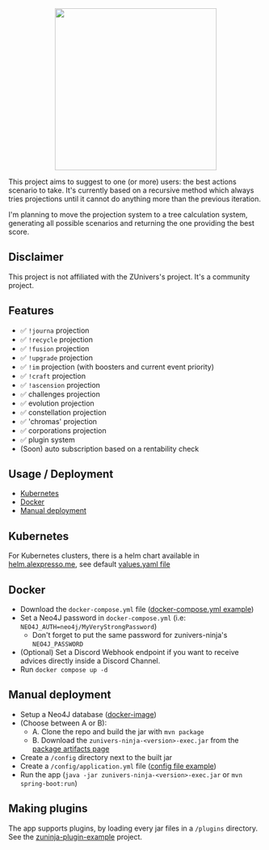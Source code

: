 <div align="center">
<img src="https://repository-images.githubusercontent.com/420819440/51db7016-b325-4d1b-a1d3-ce82d771f58b" height="320px">
</div>

This project aims to suggest to one (or more) users: the best actions scenario to take.
It's currently based on a recursive method which always tries projections until it cannot do anything more than the previous iteration. 

I'm planning to move the projection system to a tree calculation system, generating all possible scenarios and returning the one providing the best score. 

## Disclaimer

This project is not affiliated with the ZUnivers's project. It's a community project.

## Features
- ✅ `!journa` projection
- ✅ `!recycle` projection
- ✅ `!fusion` projection
- ✅ `!upgrade` projection
- ✅ `!im` projection (with boosters and current event priority)
- ✅ `!craft` projection
- ✅ `!ascension` projection
- ✅ challenges projection
- ✅ evolution projection
- ✅ constellation projection
- ✅ 'chromas' projection
- ✅ corporations projection
- ✅ plugin system
- (Soon) auto subscription based on a rentability check


## Usage / Deployment
- [Kubernetes](#kubernetes)
- [Docker](#docker)
- [Manual deployment](#manual-deployment)

## Kubernetes
For Kubernetes clusters, there is a helm chart available in [helm.alexpresso.me](https://github.com/AlexPresso/helm.alexpresso.me), see default [values.yaml file](https://github.com/AlexPresso/helm.alexpresso.me/blob/main/charts/zunivers-ninja/values.yaml)

## Docker
- Download the `docker-compose.yml` file ([docker-compose.yml example](https://github.com/AlexPresso/ZUnivers-Ninja/blob/main/docker-compose.yml))
- Set a Neo4J password in `docker-compose.yml` (i.e: `NEO4J_AUTH=neo4j/MyVeryStrongPassword`)
  - Don't forget to put the same password for zunivers-ninja's `NEO4J_PASSWORD`
- (Optional) Set a Discord Webhook endpoint if you want to receive advices directly inside a Discord Channel.
- Run `docker compose up -d`

## Manual deployment
- Setup a Neo4J database ([docker-image](https://hub.docker.com/_/neo4j))
- (Choose between A or B):
  - A. Clone the repo and build the jar with `mvn package`
  - B. Download the `zunivers-ninja-<version>-exec.jar` from the [package artifacts page](https://github.com/AlexPresso/ZUnivers-Ninja/packages/1071646) 
- Create a `/config` directory next to the built jar
- Create a `/config/application.yml` file ([config file example](https://github.com/AlexPresso/ZUnivers-Ninja/blob/main/src/main/resources/application.yml))
- Run the app (`java -jar zunivers-ninja-<version>-exec.jar` or `mvn spring-boot:run`)

## Making plugins
The app supports plugins, by loading every jar files in a `/plugins` directory.  
See the [zuninja-plugin-example](https://github.com/AlexPresso/ZUnivers-Ninja/tree/main/zuninja-plugin-example) project.

